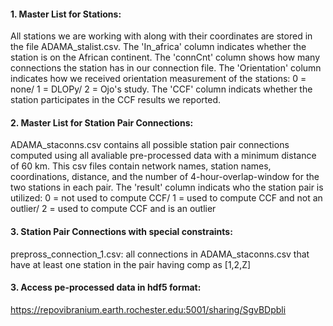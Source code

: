 #### 1. Master List for Stations:

All stations we are working with along with their coordinates are stored in the file ADAMA_stalist.csv. The 'In_africa' column indicates whether the station is on the African continent. The 'connCnt' column shows how many connections the station has in our connection file. The 'Orientation' column indicates how we received orientation measurement of the stations: 0 = none/ 1 = DLOPy/ 2 = Ojo's study. The 'CCF' column indicats whether the station participates in the CCF results we reported. 

#### 2. Master List for Station Pair Connections:

ADAMA_staconns.csv contains all possible station pair connections computed using all avaliable pre-processed data with a minimum distance of 60 km. This csv files contain network names, station names, coordinations, distance, and the number of 4-hour-overlap-window for the two stations in each pair. The 'result' column indicats who the station pair is utilized: 0 = not used to compute CCF/ 1 = used to compute CCF and not an outlier/ 2 = used to compute CCF and is an outlier

#### 3. Station Pair Connections with special constraints:

prepross_connection_1.csv: all connections in ADAMA_staconns.csv that have at least one station in the pair having comp as [1,2,Z]

#### 3. Access pe-processed data in hdf5 format:
https://repovibranium.earth.rochester.edu:5001/sharing/SgvBDpbli
